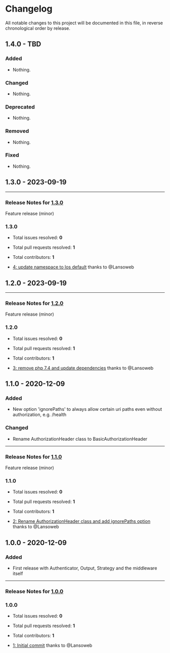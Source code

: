 # Changelog

All notable changes to this project will be documented in this file, in reverse chronological order by release.

## 1.4.0 - TBD

### Added

- Nothing.

### Changed

- Nothing.

### Deprecated

- Nothing.

### Removed

- Nothing.

### Fixed

- Nothing.

## 1.3.0 - 2023-09-19


-----

### Release Notes for [1.3.0](https://github.com/Lansoweb/api-auth/milestone/8)

Feature release (minor)

### 1.3.0

- Total issues resolved: **0**
- Total pull requests resolved: **1**
- Total contributors: **1**

 - [4: update namespace to los default](https://github.com/Lansoweb/api-auth/pull/4) thanks to @Lansoweb

## 1.2.0 - 2023-09-19


-----

### Release Notes for [1.2.0](https://github.com/Lansoweb/api-auth/milestone/6)

Feature release (minor)

### 1.2.0

- Total issues resolved: **0**
- Total pull requests resolved: **1**
- Total contributors: **1**

 - [3: remove php 7.4 and update dependencies](https://github.com/Lansoweb/api-auth/pull/3) thanks to @Lansoweb

## 1.1.0 - 2020-12-09

### Added

- New option 'ignorePaths' to always allow certain uri paths even without authorization, e.g. /health

### Changed

- Rename AuthorizationHeader class to BasicAuthorizationHeader


-----

### Release Notes for [1.1.0](https://github.com/Lansoweb/api-auth/milestone/3)

Feature release (minor)

### 1.1.0

- Total issues resolved: **0**
- Total pull requests resolved: **1**
- Total contributors: **1**

 - [2: Rename AuthorizationHeader class and add ignorePaths option](https://github.com/Lansoweb/api-auth/pull/2) thanks to @Lansoweb

## 1.0.0 - 2020-12-09

### Added

- First release with Authenticator, Output, Strategy and the middleware itself


-----

### Release Notes for [1.0.0](https://github.com/Lansoweb/api-auth/milestone/1)



### 1.0.0

- Total issues resolved: **0**
- Total pull requests resolved: **1**
- Total contributors: **1**

 - [1: Initial commit](https://github.com/Lansoweb/api-auth/pull/1) thanks to @Lansoweb

